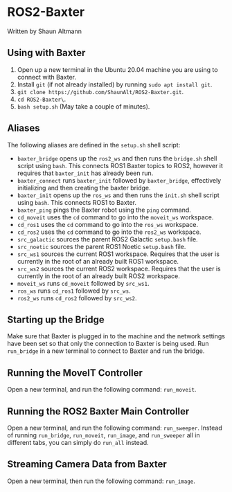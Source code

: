 # ROS2-Baxter
Written by Shaun Altmann

## Using with Baxter
1. Open up a new terminal in the Ubuntu 20.04 machine you are using to connect with Baxter.
2. Install `git` (if not already installed) by running `sudo apt install git`.
3. `git clone https://github.com/ShaunAlt/ROS2-Baxter.git`.
4. `cd ROS2-Baxter\`.
5. `bash setup.sh` (May take a couple of minutes).

## Aliases
The following aliases are defined in the `setup.sh` shell script:
* `baxter_bridge` opens up the `ros2_ws` and then runs the `bridge.sh` shell script using `bash`. This connects ROS1 Baxter topics to ROS2, however it requires that
    `baxter_init` has already been run.
* `baxter_connect` runs `baxter_init` followed by `baxter_bridge`, effectively initializing and then creating the baxter bridge.
* `baxter_init` opens up the `ros_ws` and then runs the `init.sh` shell script using `bash`. This connects ROS1 to Baxter.
* `baxter_ping` pings the Baxter robot using the `ping` command.
* `cd_moveit` uses the `cd` command to go into the `moveit_ws` workspace.
* `cd_ros1` uses the `cd` command to go into the `ros_ws` workspace.
* `cd_ros2` uses the `cd` command to go into the `ros2_ws` workspace.
* `src_galactic` sources the parent ROS2 Galactic `setup.bash` file.
* `src_noetic` sources the parent ROS1 Noetic `setup.bash` file.
* `src_ws1` sources the current ROS1 workspace. Requires that the user is currently in the root of an already built ROS1 workspace.
* `src_ws2` sources the current ROS2 workspace. Requires that the user is currently in the root of an already built ROS2 workspace.
* `moveit_ws` runs `cd_moveit` followed by `src_ws1`.
* `ros_ws` runs `cd_ros1` followed by `src_ws`.
* `ros2_ws` runs `cd_ros2` followed by `src_ws2`.

## Starting up the Bridge
Make sure that Baxter is plugged in to the machine and the network settings have been set so that only the connection to Baxter is being used.
Run `run_bridge` in a new terminal to connect to Baxter and run the bridge.

## Running the MoveIT Controller
Open a new terminal, and run the following command: `run_moveit`.

## Running the ROS2 Baxter Main Controller
Open a new terminal, and run the following command: `run_sweeper`.
Instead of running `run_bridge`, `run_moveit`, `run_image`, and `run_sweeper` all in different tabs, you can simply do `run_all` instead.

## Streaming Camera Data from Baxter
Open a new terminal, then run the following command: `run_image`.

